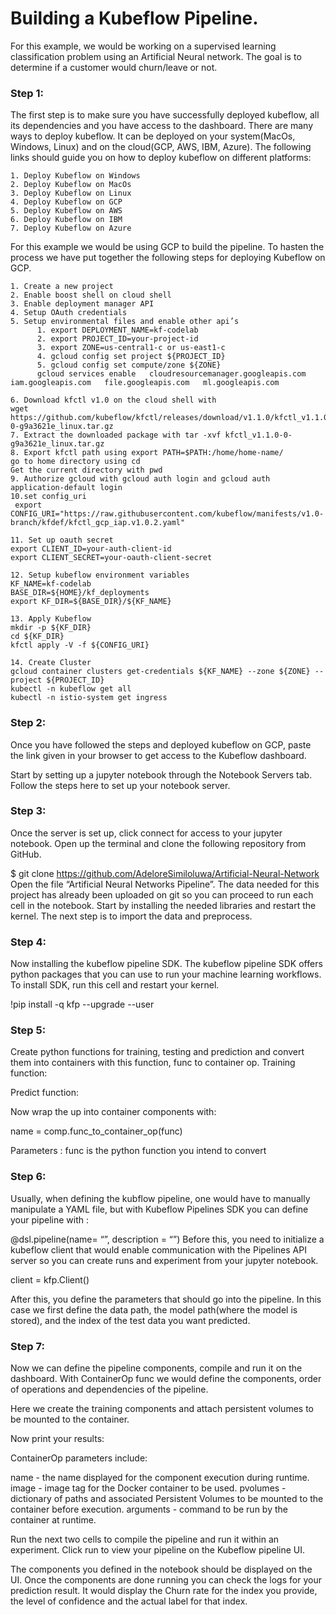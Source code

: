 # Building a Kubeflow Pipeline.
For this example, we would be working on a supervised learning classification problem using an Artificial Neural network. The goal is to determine if a customer would churn/leave or not.

### Step 1:
The first step is to make sure you have successfully deployed kubeflow, all its dependencies and you have access to the dashboard. There are many ways to deploy kubeflow. It can be deployed on your system(MacOs, Windows, Linux) and on the cloud(GCP, AWS, IBM, Azure). The following links should guide you on how to deploy kubeflow on different platforms:

    1. Deploy Kubeflow on Windows
    2. Deploy Kubeflow on MacOs
    3. Deploy Kubeflow on Linux
    4. Deploy Kubeflow on GCP
    5. Deploy Kubeflow on AWS
    6. Deploy Kubeflow on IBM
    7. Deploy Kubeflow on Azure
    
For this example we would be using GCP to build the pipeline. To hasten the process we have put together the following steps for deploying Kubeflow on GCP.

    1. Create a new project 
    2. Enable boost shell on cloud shell
    3. Enable deployment manager API
    4. Setup OAuth credentials
    5. Setup environmental files and enable other api’s
          1. export DEPLOYMENT_NAME=kf-codelab
          2. export PROJECT_ID=your-project-id
          3. export ZONE=us-central1-c or us-east1-c
          4. gcloud config set project ${PROJECT_ID}
          5. gcloud config set compute/zone ${ZONE}
          gcloud services enable   cloudresourcemanager.googleapis.com   iam.googleapis.com   file.googleapis.com   ml.googleapis.com

    6. Download kfctl v1.0 on the cloud shell with  
    wget https://github.com/kubeflow/kfctl/releases/download/v1.1.0/kfctl_v1.1.0-0-g9a3621e_linux.tar.gz
    7. Extract the downloaded package with tar -xvf kfctl_v1.1.0-0-g9a3621e_linux.tar.gz
    8. Export kfctl path using export PATH=$PATH:/home/home-name/
    go to home directory using cd
    Get the current directory with pwd
    9. Authorize gcloud with gcloud auth login and gcloud auth application-default login
    10.set config_uri 
     export   CONFIG_URI="https://raw.githubusercontent.com/kubeflow/manifests/v1.0-branch/kfdef/kfctl_gcp_iap.v1.0.2.yaml"

    11. Set up oauth secret 
    export CLIENT_ID=your-auth-client-id
    export CLIENT_SECRET=your-oauth-client-secret

    12. Setup kubeflow environment variables
    KF_NAME=kf-codelab
    BASE_DIR=${HOME}/kf_deployments
    export KF_DIR=${BASE_DIR}/${KF_NAME}

    13. Apply Kubeflow 
    mkdir -p ${KF_DIR}
    cd ${KF_DIR}
    kfctl apply -V -f ${CONFIG_URI}

    14. Create Cluster
    gcloud container clusters get-credentials ${KF_NAME} --zone ${ZONE} --project ${PROJECT_ID}
    kubectl -n kubeflow get all
    kubectl -n istio-system get ingress

### Step 2:
Once you have followed the steps and deployed kubeflow on GCP, paste the link given in your browser to get access to the Kubeflow dashboard. 


Start by setting up a jupyter notebook through the Notebook Servers tab. Follow the steps here to set up your notebook  server.



### Step 3:
Once the server is set up, click connect for access to your jupyter notebook. Open up the terminal and clone the following repository from GitHub.



$ git clone https://github.com/AdeloreSimiloluwa/Artificial-Neural-Network
Open the file “Artificial Neural Networks Pipeline”. The data needed for this project has already been uploaded on git so you can proceed to run each cell in the notebook. Start by installing the needed libraries and restart the kernel. The next step is to import the data and preprocess.


### Step 4:
Now installing the kubeflow pipeline SDK. The kubeflow pipeline SDK offers python packages that you can use to run your machine learning workflows. To install SDK, run this cell and restart your kernel.

!pip install -q kfp --upgrade --user


### Step 5:
Create python functions for training, testing and prediction and convert them into containers with this function, func to container op.
Training function:

Predict function:


Now wrap the up into container components with:

name = comp.func_to_container_op(func)

Parameters :    func is the python function you intend to convert

### Step 6:
Usually, when defining the kubflow pipeline, one would have to manually manipulate a YAML file, but with Kubeflow Pipelines SDK you can define your pipeline with :

@dsl.pipeline(name= “”, description = “”)
Before this, you need to initialize a kubeflow client that would enable communication with the Pipelines API server so you can create runs and experiment from your jupyter notebook.

client = kfp.Client()

After this, you define the parameters that should go into the pipeline. In this case we first define the data path, the model path(where the model is stored), and the index of the test data you want predicted.


### Step 7:
Now we can define the pipeline components, compile and run it on the dashboard. With ContainerOp func we would define the components, order of operations  and dependencies of the pipeline.

Here we create the training components and attach persistent volumes to be mounted to the container.

Now print your results:


ContainerOp parameters include:

name - the name displayed for the component execution during runtime.
image - image tag for the Docker container to be used.
pvolumes - dictionary of paths and associated Persistent Volumes to be mounted to the container before execution.
arguments - command to be run by the container at runtime.

Run the next two cells to compile the pipeline and run it within an experiment. Click run to view your pipeline on the Kubeflow pipeline UI.

The components you defined in the notebook should be displayed on the UI.
Once the components are done running you can check the logs for your prediction result. It would display the Churn rate for the index you provide, the level of confidence and the actual label for that index.

